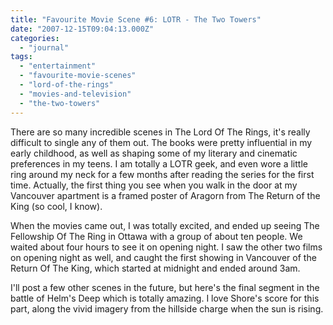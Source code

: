 ```yaml
---
title: "Favourite Movie Scene #6: LOTR - The Two Towers"
date: "2007-12-15T09:04:13.000Z"
categories: 
  - "journal"
tags: 
  - "entertainment"
  - "favourite-movie-scenes"
  - "lord-of-the-rings"
  - "movies-and-television"
  - "the-two-towers"
---
```


There are so many incredible scenes in The Lord Of The Rings, it's really difficult to single any of them out. The books were pretty influential in my early childhood, as well as shaping some of my literary and cinematic preferences in my teens. I am totally a LOTR geek, and even wore a little ring around my neck for a few months after reading the series for the first time. Actually, the first thing you see when you walk in the door at my Vancouver apartment is a framed poster of Aragorn from The Return of the King (so cool, I know).

When the movies came out, I was totally excited, and ended up seeing The Fellowship Of The Ring in Ottawa with a group of about ten people. We waited about four hours to see it on opening night. I saw the other two films on opening night as well, and caught the first showing in Vancouver of the Return Of The King, which started at midnight and ended around 3am.

I'll post a few other scenes in the future, but here's the final segment in the battle of Helm's Deep which is totally amazing. I love Shore's score for this part, along the vivid imagery from the hillside charge when the sun is rising.
